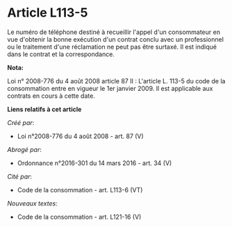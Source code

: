# Article L113-5

Le numéro de téléphone destiné à recueillir l'appel d'un consommateur en vue d'obtenir la bonne exécution d'un contrat conclu
avec un professionnel ou le traitement d'une réclamation ne peut pas être surtaxé. Il est indiqué dans le contrat et la
correspondance.

**Nota:**

Loi n° 2008-776 du 4 août 2008 article 87 II :  L'article L. 113-5 du code de la consommation entre en vigueur le 1er janvier
2009. Il est applicable aux contrats en cours à cette date.

**Liens relatifs à cet article**

_Créé par_:

  - Loi n°2008-776 du 4 août 2008 - art. 87 (V)

_Abrogé par_:

  - Ordonnance n°2016-301 du 14 mars 2016 - art. 34 (V)

_Cité par_:

  - Code de la consommation - art. L113-6 (VT)

_Nouveaux textes_:

  - Code de la consommation - art. L121-16 (V)
